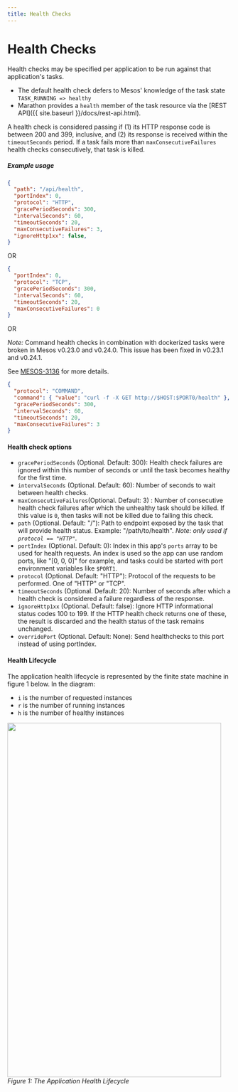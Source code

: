 ```yaml
---
title: Health Checks
---
```


# Health Checks

Health checks may be specified per application to be run against that application's tasks.

- The default health check defers to Mesos' knowledge of the task state `TASK_RUNNING => healthy`
- Marathon provides a `health` member of the task resource
  via the [REST API]({{ site.baseurl }}/docs/rest-api.html).

A health check is considered passing if (1) its HTTP response code is between
200 and 399, inclusive, and (2) its response is received within the
`timeoutSeconds` period. If a task fails more than `maxConsecutiveFailures` health
checks consecutively, that task is killed.

##### Example usage

```json
{
  "path": "/api/health",
  "portIndex": 0,
  "protocol": "HTTP",
  "gracePeriodSeconds": 300,
  "intervalSeconds": 60,
  "timeoutSeconds": 20,
  "maxConsecutiveFailures": 3,
  "ignoreHttp1xx": false,
}
```

OR

```json
{
  "portIndex": 0,
  "protocol": "TCP",
  "gracePeriodSeconds": 300,
  "intervalSeconds": 60,
  "timeoutSeconds": 20,
  "maxConsecutiveFailures": 0
}
```

OR

*Note:* Command health checks in combination with dockerized tasks were
broken in Mesos v0.23.0 and v0.24.0. This issue has been fixed in
v0.23.1 and v0.24.1.

See [MESOS-3136](https://issues.apache.org/jira/browse/MESOS-3136) for
more details.

```json
{
  "protocol": "COMMAND",
  "command": { "value": "curl -f -X GET http://$HOST:$PORT0/health" },
  "gracePeriodSeconds": 300,
  "intervalSeconds": 60,
  "timeoutSeconds": 20,
  "maxConsecutiveFailures": 3
}
```

#### Health check options

* `gracePeriodSeconds` (Optional. Default: 300): Health check failures are
  ignored within this number of seconds or until the task becomes healthy for
  the first time.
* `intervalSeconds` (Optional. Default: 60): Number of seconds to wait between
  health checks.
* `maxConsecutiveFailures`(Optional. Default: 3) : Number of consecutive health
  check failures after which the unhealthy task should be killed. If this value
  is `0`, then tasks will not be killed due to failing this check.
* `path` (Optional. Default: "/"): Path to endpoint exposed by the task that
  will provide health  status. Example: "/path/to/health".
  _Note: only used if `protocol == "HTTP"`._
* `portIndex` (Optional. Default: 0): Index in this app's `ports` array to be
  used for health requests. An index is used so the app can use random ports,
  like "[0, 0, 0]" for example, and tasks could be started with port environment
  variables like `$PORT1`.
* `protocol` (Optional. Default: "HTTP"): Protocol of the requests to be
  performed. One of "HTTP" or "TCP".
* `timeoutSeconds` (Optional. Default: 20): Number of seconds after which a
  health check is considered a failure regardless of the response.
* `ignoreHttp1xx` (Optional. Default: false): Ignore HTTP informational status
codes 100 to 199. If the HTTP health check returns one of these, the result is
discarded and the health status of the task remains unchanged.
* `overridePort` (Optional. Default: None): Send healthchecks to this port
instead of using portIndex.

#### Health Lifecycle

The application health lifecycle is represented by the finite state machine in figure 1 below.  In the diagram:

- `i` is the number of requested instances
- `r` is the number of running instances
- `h` is the number of healthy instances

<p class="text-center">
  <img src="{{site.baseurl}}/img/app-state.png" width="481" height="797" alt=""><br>
  <em>Figure 1: The Application Health Lifecycle</em>
</p>
